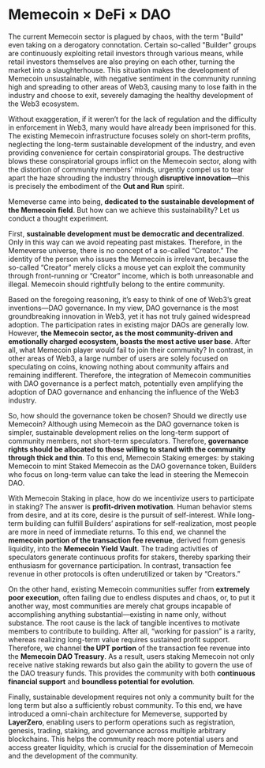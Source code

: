 # Memecoin × DeFi × DAO

The current Memecoin sector is plagued by chaos, with the term "Build" even taking on a derogatory connotation. Certain so-called "Builder" groups are continuously exploiting retail investors through various means, while retail investors themselves are also preying on each other, turning the market into a slaughterhouse. This situation makes the development of Memecoin unsustainable, with negative sentiment in the community running high and spreading to other areas of Web3, causing many to lose faith in the industry and choose to exit, severely damaging the healthy development of the Web3 ecosystem.

Without exaggeration, if it weren’t for the lack of regulation and the difficulty in enforcement in Web3, many would have already been imprisoned for this. The existing Memecoin infrastructure focuses solely on short-term profits, neglecting the long-term sustainable development of the industry, and even providing convenience for certain conspiratorial groups. The destructive blows these conspiratorial groups inflict on the Memecoin sector, along with the distortion of community members’ minds, urgently compel us to tear apart the haze shrouding the industry through **disruptive innovation**—this is precisely the embodiment of the **Out and Run** spirit.

Memeverse came into being, **dedicated to the sustainable development of the Memecoin field**. But how can we achieve this sustainability? Let us conduct a thought experiment.

First, **sustainable development must be democratic and decentralized**. Only in this way can we avoid repeating past mistakes. Therefore, in the Memeverse universe, there is no concept of a so-called “Creator.” The identity of the person who issues the Memecoin is irrelevant, because the so-called “Creator” merely clicks a mouse yet can exploit the community through front-running or “Creator” income, which is both unreasonable and illegal. Memecoin should rightfully belong to the entire community.

Based on the foregoing reasoning, it’s easy to think of one of Web3’s great inventions—DAO governance. In my view, DAO governance is the most groundbreaking innovation in Web3, yet it has not truly gained widespread adoption. The participation rates in existing major DAOs are generally low. However, **the Memecoin sector, as the most community-driven and emotionally charged ecosystem, boasts the most active user base**. After all, what Memecoin player would fail to join their community? In contrast, in other areas of Web3, a large number of users are solely focused on speculating on coins, knowing nothing about community affairs and remaining indifferent. Therefore, the integration of Memecoin communities with DAO governance is a perfect match, potentially even amplifying the adoption of DAO governance and enhancing the influence of the Web3 industry.

So, how should the governance token be chosen? Should we directly use Memecoin? Although using Memecoin as the DAO governance token is simpler, sustainable development relies on the long-term support of community members, not short-term speculators. Therefore, **governance rights should be allocated to those willing to stand with the community through thick and thin**. To this end, Memecoin Staking emerges: by staking Memecoin to mint Staked Memecoin as the DAO governance token, Builders who focus on long-term value can take the lead in steering the Memecoin DAO.

With Memecoin Staking in place, how do we incentivize users to participate in staking? The answer is **profit-driven motivation**. Human behavior stems from desire, and at its core, desire is the pursuit of self-interest. While long-term building can fulfill Builders’ aspirations for self-realization, most people are more in need of immediate returns. To this end, we channel the **memecoin portion of the transaction fee revenue**, derived from genesis liquidity, into the **Memecoin Yield Vault**. The trading activities of speculators generate continuous profits for stakers, thereby sparking their enthusiasm for governance participation. In contrast, transaction fee revenue in other protocols is often underutilized or taken by “Creators.”

On the other hand, existing Memecoin communities suffer from **extremely poor execution**, often failing due to endless disputes and chaos, or, to put it another way, most communities are merely chat groups incapable of accomplishing anything substantial—existing in name only, without substance. The root cause is the lack of tangible incentives to motivate members to contribute to building. After all, “working for passion” is a rarity, whereas realizing long-term value requires sustained profit support. Therefore, we channel **the UPT portion** of the transaction fee revenue into the **Memecoin DAO Treasury**. As a result, users staking Memecoin not only receive native staking rewards but also gain the ability to govern the use of the DAO treasury funds. This provides the community with both **continuous financial support** and **boundless potential for evolution**.

Finally, sustainable development requires not only a community built for the long term but also a sufficiently robust community. To this end, we have introduced a omni-chain architecture for Memeverse, supported by **LayerZero**, enabling users to perform operations such as registration, genesis, trading, staking, and governance across multiple arbitrary blockchains. This helps the community reach more potential users and access greater liquidity, which is crucial for the dissemination of Memecoin and the development of the community.
